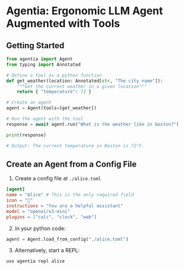 # Agentia: Ergonomic LLM Agent Augmented with Tools


## Getting Started

```python
from agentia import Agent
from typing import Annotated

# Define a tool as a python function
def get_weather(location: Annotated[str, "The city name"]):
    """Get the current weather in a given location"""
    return { "temperature": 72 }

# Create an agent
agent = Agent(tools=[get_weather])

# Run the agent with the tool
response = await agent.run("What is the weather like in boston?")

print(response)

# Output: The current temperature in Boston is 72°F.
```

## Create an Agent from a Config File

1. Create a config file at `./alice.toml`

```toml
[agent]
name = "Alice" # This is the only required field
icon = "👩"
instructions = "You are a helpful assistant"
model = "openai/o3-mini"
plugins = ["calc", "clock", "web"]
```

2. In your python code:

```python
agent = Agent.load_from_config("./alice.toml")
```

3. Alternatively, start a REPL:

```bash
uvx agentia repl alice
```
